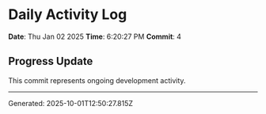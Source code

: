 # Daily Activity Log

**Date**: Thu Jan 02 2025
**Time**: 6:20:27 PM
**Commit**: 4

## Progress Update

This commit represents ongoing development activity.

---
Generated: 2025-10-01T12:50:27.815Z

